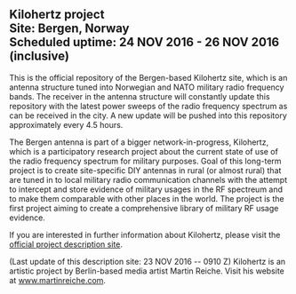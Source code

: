 ## Kilohertz project<br />Site: Bergen, Norway<br/>Scheduled uptime: 24 NOV 2016 - 26 NOV 2016 (inclusive)

This is the official repository of the Bergen-based Kilohertz site, which is an antenna structure tuned into Norwegian and NATO military radio frequency bands. The receiver in the antenna structure will constantly update this repository with the latest power sweeps of the radio frequency spectrum as can be received in the city. A new update will be pushed into this repository approximately every 4.5 hours.

The Bergen antenna is part of a bigger network-in-progress, Kilohertz, which is a participatory research project about the current state of use of the radio frequency spectrum for military purposes. Goal of this long-term project is to create site-specific DIY antennas in rural (or almost rural) that are tuned in to local military radio communication channels with the attempt to intercept and store evidence of military usages in the RF spectreum and to make them comparable with other places in the world. The project is the first project aiming to create a comprehensive library of military RF usage evidence.

If you are interested in further information about Kilohertz, please visit the <a href="http://martinreiche.com/project/kilohertz/">official project description site</a>.

(Last update of this description site: 23 NOV 2016 -- 0910 Z)
Kilohertz is an artistic project by Berlin-based media artist Martin Reiche. Visit his website at <a href="http://martinreiche.com/">www.martinreiche.com</a>.
